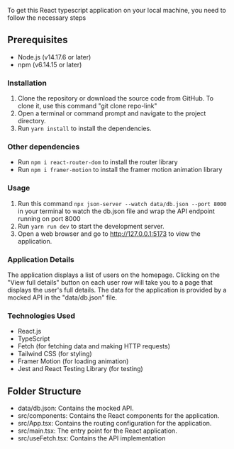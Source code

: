 To get this React typescript application on your local machine, you need to follow the necessary steps

## Prerequisites

- Node.js (v14.17.6 or later)
- npm (v6.14.15 or later)


### Installation

1. Clone the repository or download the source code from GitHub. To clone it, use this command "git clone repo-link"
2. Open a terminal or command prompt and navigate to the project directory.
3. Run `yarn install` to install the dependencies.


### Other dependencies
- Run `npm i react-router-dom` to install the router library
- Run `npm i framer-motion` to install the framer motion animation library


### Usage

1. Run this command `npx json-server --watch data/db.json --port 8000` in your terminal to watch the db.json file and wrap the API endpoint running on port 8000
2. Run `yarn run dev` to start the development server.
3. Open a web browser and go to http://127.0.0.1:5173 to view the application.


### Application Details

The application displays a list of users on the homepage. Clicking on the "View full details" button on each user row will take you to a page that displays the user's full details. The data for the application is provided by a mocked API in the "data/db.json" file.


### Technologies Used
- React.js
- TypeScript
- Fetch (for fetching data and making HTTP requests)
- Tailwind CSS (for styling)
- Framer Motion (for loading animation)
- Jest and React Testing Library (for testing)


## Folder Structure

- data/db.json: Contains the mocked API.
- src/components: Contains the React components for the application.
- src/App.tsx: Contains the routing configuration for the application.
- src/main.tsx: The entry point for the React application.
- src/useFetch.tsx: Contains the API implementation